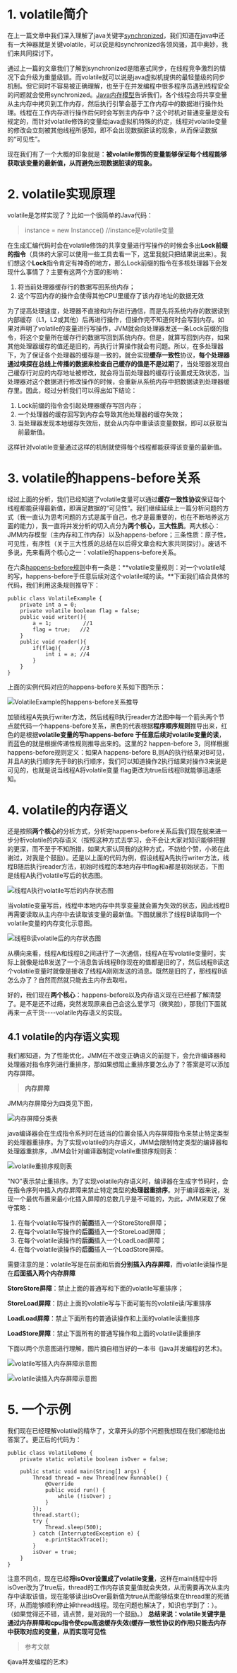 # 1. volatile简介 #

在上一篇文章中我们深入理解了java关键字[synchronized](https://juejin.im/post/5ae6dc04f265da0ba351d3ff)，我们知道在java中还有一大神器就是关键volatile，可以说是和synchronized各领风骚，其中奥妙，我们来共同探讨下。

通过上一篇的文章我们了解到synchronized是阻塞式同步，在线程竞争激烈的情况下会升级为重量级锁。而volatile就可以说是java虚拟机提供的最轻量级的同步机制。但它同时不容易被正确理解，也至于在并发编程中很多程序员遇到线程安全的问题就会使用synchronized。[Java内存模型](https://juejin.im/post/5ae6d309518825673123fd0e)告诉我们，各个线程会将共享变量从主内存中拷贝到工作内存，然后执行引擎会基于工作内存中的数据进行操作处理。线程在工作内存进行操作后何时会写到主内存中？这个时机对普通变量是没有规定的，而针对volatile修饰的变量给java虚拟机特殊的约定，线程对volatile变量的修改会立刻被其他线程所感知，即不会出现数据脏读的现象，从而保证数据的“可见性”。

现在我们有了一个大概的印象就是：**被volatile修饰的变量能够保证每个线程能够获取该变量的最新值，从而避免出现数据脏读的现象。**

# 2. volatile实现原理 #
volatile是怎样实现了？比如一个很简单的Java代码：
> instance = new Instancce()  //instance是volatile变量

在生成汇编代码时会在volatile修饰的共享变量进行写操作的时候会多出**Lock前缀的指令**（具体的大家可以使用一些工具去看一下，这里我就只把结果说出来）。我们想这个**Lock**指令肯定有神奇的地方，那么Lock前缀的指令在多核处理器下会发现什么事情了？主要有这两个方面的影响：

1. 将当前处理器缓存行的数据写回系统内存；
2. 这个写回内存的操作会使得其他CPU里缓存了该内存地址的数据无效


为了提高处理速度，处理器不直接和内存进行通信，而是先将系统内存的数据读到内部缓存（L1，L2或其他）后再进行操作，但操作完不知道何时会写到内存。如果对声明了volatile的变量进行写操作，JVM就会向处理器发送一条Lock前缀的指令，将这个变量所在缓存行的数据写回到系统内存。但是，就算写回到内存，如果其他处理器缓存的值还是旧的，再执行计算操作就会有问题。所以，在多处理器下，为了保证各个处理器的缓存是一致的，就会实现**缓存一致性**协议，**每个处理器通过嗅探在总线上传播的数据来检查自己缓存的值是不是过期**了，当处理器发现自己缓存行对应的内存地址被修改，就会将当前处理器的缓存行设置成无效状态，当处理器对这个数据进行修改操作的时候，会重新从系统内存中把数据读到处理器缓存里。因此，经过分析我们可以得出如下结论：

1. Lock前缀的指令会引起处理器缓存写回内存；
2. 一个处理器的缓存回写到内存会导致其他处理器的缓存失效；
3. 当处理器发现本地缓存失效后，就会从内存中重读该变量数据，即可以获取当前最新值。

这样针对volatile变量通过这样的机制就使得每个线程都能获得该变量的最新值。

# 3. volatile的happens-before关系 #

经过上面的分析，我们已经知道了volatile变量可以通过**缓存一致性协议**保证每个线程都能获得最新值，即满足数据的“可见性”。我们继续延续上一篇分析问题的方式（我一直认为思考问题的方式是属于自己，也才是最重要的，也在不断培养这方面的能力），我一直将并发分析的切入点分为**两个核心，三大性质**。两大核心：JMM内存模型（主内存和工作内存）以及happens-before；三条性质：原子性，可见性，有序性（关于三大性质的总结在以后得文章会和大家共同探讨）。废话不多说，先来看两个核心之一：volatile的happens-before关系。

在六条[happens-before规则](https://juejin.im/post/5ae6d309518825673123fd0e)中有一条是：**volatile变量规则：对一个volatile域的写，happens-before于任意后续对这个volatile域的读。**下面我们结合具体的代码，我们利用这条规则推导下：

	public class VolatileExample {
	    private int a = 0;
	    private volatile boolean flag = false;
	    public void writer(){
	        a = 1;          //1
	        flag = true;   //2
	    }
	    public void reader(){
	        if(flag){      //3
	            int i = a; //4
	        }
	    }
	}

上面的实例代码对应的happens-before关系如下图所示：

![VolatileExample的happens-before关系推导](http://upload-images.jianshu.io/upload_images/2615789-c9c291d6c0b3e0f1.png?imageMogr2/auto-orient/strip%7CimageView2/2/w/1240)


加锁线程A先执行writer方法，然后线程B执行reader方法图中每一个箭头两个节点就代码一个happens-before关系，黑色的代表根据**程序顺序规则**推导出来，红色的是根据**volatile变量的写happens-before 于任意后续对volatile变量的读**，而蓝色的就是根据传递性规则推导出来的。这里的2 happen-before 3，同样根据happens-before规则定义：如果A happens-before B,则A的执行结果对B可见，并且A的执行顺序先于B的执行顺序，我们可以知道操作2执行结果对操作3来说是可见的，也就是说当线程A将volatile变量 flag更改为true后线程B就能够迅速感知。
# 4. volatile的内存语义 #
还是按照**两个核心**的分析方式，分析完happens-before关系后我们现在就来进一步分析volatile的内存语义（按照这种方式去学习，会不会让大家对知识能够把握的更深，而不至于不知所措，如果大家认同我的这种方式，不妨给个赞，小弟在此谢过，对我是个鼓励）。还是以上面的代码为例，假设线程A先执行writer方法，线程B随后执行reader方法，初始时线程的本地内存中flag和a都是初始状态，下图是线程A执行volatile写后的状态图。

![线程A执行volatile写后的内存状态图](http://upload-images.jianshu.io/upload_images/2615789-9e5098f09d5ad065.png?imageMogr2/auto-orient/strip%7CimageView2/2/w/1240)


当volatile变量写后，线程中本地内存中共享变量就会置为失效的状态，因此线程B再需要读取从主内存中去读取该变量的最新值。下图就展示了线程B读取同一个volatile变量的内存变化示意图。

![线程B读volatile后的内存状态图](http://upload-images.jianshu.io/upload_images/2615789-606771789255958f.png?imageMogr2/auto-orient/strip%7CimageView2/2/w/1240)


从横向来看，线程A和线程B之间进行了一次通信，线程A在写volatile变量时，实际上就像是给B发送了一个消息告诉线程B你现在的值都是旧的了，然后线程B读这个volatile变量时就像是接收了线程A刚刚发送的消息。既然是旧的了，那线程B该怎么办了？自然而然就只能去主内存去取啦。

好的，我们现在**两个核心**：happens-before以及内存语义现在已经都了解清楚了。是不是还不过瘾，突然发现原来自己会这么爱学习（微笑脸），那我们下面就再来一点干货----volatile内存语义的实现。

## 4.1 volatile的内存语义实现 ##
我们都知道，为了性能优化，JMM在不改变正确语义的前提下，会允许编译器和处理器对指令序列进行重排序，那如果想阻止重排序要怎么办了？答案是可以添加内存屏障。

> **内存屏障**

JMM内存屏障分为四类见下图，

![内存屏障分类表](http://upload-images.jianshu.io/upload_images/2615789-27cf04634cbdf284.png?imageMogr2/auto-orient/strip%7CimageView2/2/w/680)


java编译器会在生成指令系列时在适当的位置会插入内存屏障指令来禁止特定类型的处理器重排序。为了实现volatile的内存语义，JMM会限制特定类型的编译器和处理器重排序，JMM会针对编译器制定volatile重排序规则表：


![volatile重排序规则表](http://upload-images.jianshu.io/upload_images/2615789-fa62c72e7ec4ccb0.png?imageMogr2/auto-orient/strip%7CimageView2/2/w/680)


"NO"表示禁止重排序。为了实现volatile内存语义时，编译器在生成字节码时，会在指令序列中插入内存屏障来禁止特定类型的**处理器重排序**。对于编译器来说，发现一个最优布置来最小化插入屏障的总数几乎是不可能的，为此，JMM采取了保守策略：

1. 在每个volatile写操作的**前面**插入一个StoreStore屏障；
2. 在每个volatile写操作的**后面**插入一个StoreLoad屏障；
3. 在每个volatile读操作的**后面**插入一个LoadLoad屏障；
4. 在每个volatile读操作的**后面**插入一个LoadStore屏障。

需要注意的是：volatile写是在前面和后面**分别插入内存屏障**，而volatile读操作是在**后面插入两个内存屏障**

**StoreStore屏障**：禁止上面的普通写和下面的volatile写重排序；

**StoreLoad屏障**：防止上面的volatile写与下面可能有的volatile读/写重排序

**LoadLoad屏障**：禁止下面所有的普通读操作和上面的volatile读重排序

**LoadStore屏障**：禁止下面所有的普通写操作和上面的volatile读重排序

下面以两个示意图进行理解，图片摘自相当好的一本书《java并发编程的艺术》。

![volatile写插入内存屏障示意图](http://upload-images.jianshu.io/upload_images/2615789-a31dbae587e8a946.png?imageMogr2/auto-orient/strip%7CimageView2/2/w/620)


![volatile读插入内存屏障示意图](http://upload-images.jianshu.io/upload_images/2615789-dc628461898a66a6.png?imageMogr2/auto-orient/strip%7CimageView2/2/w/620)
# 5. 一个示例 #
我们现在已经理解volatile的精华了，文章开头的那个问题我想现在我们都能给出答案了。更正后的代码为：

	public class VolatileDemo {
	    private static volatile boolean isOver = false;
	
	    public static void main(String[] args) {
	        Thread thread = new Thread(new Runnable() {
	            @Override
	            public void run() {
	                while (!isOver) ;
	            }
	        });
	        thread.start();
	        try {
	            Thread.sleep(500);
	        } catch (InterruptedException e) {
	            e.printStackTrace();
	        }
	        isOver = true;
	    }
	}

注意不同点，现在已经**将isOver设置成了volatile变量**，这样在main线程中将isOver改为了true后，thread的工作内存该变量值就会失效，从而需要再次从主内存中读取该值，现在能够读出isOver最新值为true从而能够结束在thread里的死循环，从而能够顺利停止掉thread线程。现在问题也解决了，知识也学到了：）。（如果觉得还不错，请点赞，是对我的一个鼓励。）
**总结来说：volatile关键字是通过内存屏障和cpu指令使cpu高速缓存失效(缓存一致性协议的作用)只能去内存中获取对应的变量，从而实现可见性**
> 参考文献

《java并发编程的艺术》
